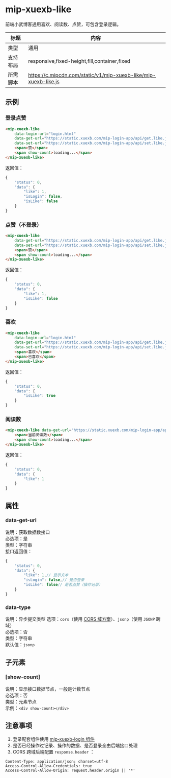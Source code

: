 # mip-xuexb-like

前端小武博客通用喜欢、阅读数、点赞，可包含登录逻辑。

标题|内容
----|----
类型|通用
支持布局|responsive,fixed-height,fill,container,fixed
所需脚本|https://c.mipcdn.com/static/v1/mip-xuexb-like/mip-xuexb-like.js

## 示例

### 登录点赞
```html
<mip-xuexb-like
    data-login-url="login.html"
    data-get-url="https://static.xuexb.com/mip-login-app/api/get.like.json?id=1"
    data-set-url="https://static.xuexb.com/mip-login-app/api/set.like.json?id=1">
    <span>赞</span>
    <span show-count>loading...</span>
</mip-xuexb-like>
```

返回值：
```js
{
    "status": 0,
    "data": {
        "like": 1,
        "isLogin": false,
        "isLike": false
    }
}
```

### 点赞（不登录）
```html
<mip-xuexb-like
    data-get-url="https://static.xuexb.com/mip-login-app/api/get.like.json?id=1"
    data-set-url="https://static.xuexb.com/mip-login-app/api/set.like.json?id=1">
    <span>赞</span>
    <span show-count>loading...</span>
</mip-xuexb-like>
```

返回值：
```js
{
    "status": 0,
    "data": {
        "like": 1,
        "isLike": false
    }
}
```

### 喜欢
```html
<mip-xuexb-like
    data-login-url="login.html"
    data-get-url="https://static.xuexb.com/mip-login-app/api/get.like.json?id=1"
    data-set-url="https://static.xuexb.com/mip-login-app/api/set.like.json?id=1">
    <span>喜欢</span>
    <span>已喜欢</span>
</mip-xuexb-like>
```

返回值：
```js
{
    "status": 0,
    "data": {
        "isLike": true
    }
}
```

### 阅读数
```html
<mip-xuexb-like data-get-url="https://static.xuexb.com/mip-login-app/api/get.like.json?id=1">
    <span>当前阅读数</span>
    <span show-count>loading...</span>
</mip-xuexb-like>
```

返回值：
```js
{
    "status": 0,
    "data": {
        "like": 1
    }
}
```

## 属性

### data-get-url

说明：获取数据数接口  
必选项：是  
类型：字符串  
接口返回值：

```js
{
    "status": 0,
    "data": {
        "like": 1,// 显示文本
        "isLogin": false,// 是否登录
        "isLike": false// 是否点赞（操作记录）
    }
}
```

### data-type

说明：异步提交类型
选项：`cors`（使用 [CORS 域方案](https://developer.mozilla.org/zh-CN/docs/Web/HTTP/Access_control_CORS)）、`jsonp`（使用 `JSONP` 跨域）  
必选项：否  
类型：字符串  
默认值：`jsonp`

## 子元素

### [show-count]

说明：显示接口数据节点，一般是计数节点  
必选项：否  
类型：元素节点  
示例：`<div show-count></div>`

## 注意事项

1. 登录配套组件使用 [mip-xuexb-login 组件](https://github.com/mipengine/mip-extensions-platform/blob/master/mip-xuexb-login)
2. 是否已经操作过记录、操作的数据、是否登录全由后端接口处理
3. CORS 跨域后端配置 `response.header` ：
```
Content-Type: application/json; charset=utf-8
Access-Control-Allow-Credentials: true
Access-Control-Allow-Origin: request.header.origin || '*'
```